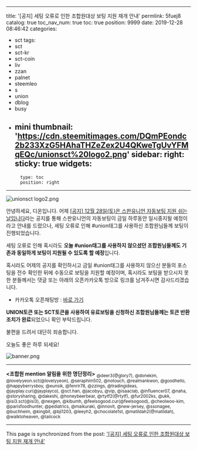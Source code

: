 
---
title: '[공지] 세팅 오류로 인한 조합원대상 보팅 지원 재개 안내'
permlink: 5fuej8
catalog: true
toc_nav_num: true
toc: true
position: 9999
date: 2019-12-28 08:46:42
categories:
- sct
tags:
- sct
- sct-kr
- sct-coin
- liv
- zzan
- palnet
- steemleo
- s
- union
- dblog
- busy
- mini
thumbnail: 'https://cdn.steemitimages.com/DQmPEondc2b233XzG5HAhaTHZeZex2U4QKweTgUvYFMqEQc/unionsct%20logo2.png'
sidebar:
    right:
        sticky: true
widgets:
    -
        type: toc
        position: right
---


![unionsct logo2.png](https://cdn.steemitimages.com/DQmPEondc2b233XzG5HAhaTHZeZex2U4QKweTgUvYFMqEQc/unionsct%20logo2.png)

안녕하세요, 디온입니다. 어제 [[공지] 12월 28일(토)은 스판유니언 자동보팅 지원 쉬는 날입니다](https://www.steemcoinpan.com/sct/@donekim/12-28)라는 공지를 통해 스판유니언의 자동보팅이 금일 하루동안 일시중지될 예정이라고 안내를 드렸으나, 세팅 오류로 인해 #union태그를 사용하신 조합원님들께 보팅이 진행되었습니다.

세팅 오류로 인해 혹시라도 **오늘 #union태그를 사용하지 않으셨던 조합원님들께도 기존과 동일하게 보팅이 지원될 수 있도록 할 예정**입니다.

혹시라도 어제의 공지를 확인하시고 금일 #union태그를 사용하지 않으신 분들의 포스팅을 전수 확인한 뒤에 수동으로 보팅을 지원할 예정이며, 혹시라도 보팅을 받으시지 못한 분들께서는 댓글 또는 아래의 오픈카카오톡 방으로 링크를 남겨주시면 감사드리겠습니다.

- 카카오톡 오픈채팅방 : [바로 가기](https://open.kakao.com/o/sfOFcstb)

**UNION토큰 또는 SCT토큰을 사용하여 유료보팅을 신청하신 조합원님들께는 토큰 반환 조치가 완료**되었으니 확인 부탁드립니다.

불편을 드려서 대단히 죄송합니다.

오늘도 좋은 하루 되세요!

![banner.png](https://files.steempeak.com/file/steempeak/union.sct/9W8fB3ob-banner.png)

---
**<조합원 mention 알림을 위한 명단정리>**
<sub>@deer3(@glory7), @donekim, @lovelyyeon.sct(@lovelyyeon), @seraphim502, @notouch, @realmankwon, @goodhello, @happyberrysboy, @eunsik, @fenrir78, @zzings, @tradingideas, @jayplay.cur(@jayplayco), @sct.han, @jacobyu, @vip, @isaaclab, @influencer07, @naha, @storysharing, @dakeshi, @honeybeerbear, @rtytf2(@rtytf), @fur2002ks, @ukk, @isi3.sct(@isi3), @nexgen, @kibumh, @feelsogood.cur(@feelsogood), @cheolwoo-kim, @parisfoodhunter, @pediatrics, @maikuraki, @innovit, @new-jersey, @ssonagee, @buchheim, @kingbit, @bji1203, @leeyh2, @chocolate1st, @matildah2(@matildah), @walktoheaven, @tailcock

- - -

This page is synchronized from the post: ['[공지] 세팅 오류로 인한 조합원대상 보팅 지원 재개 안내'](https://steemit.com/@donekim/5fuej8)
